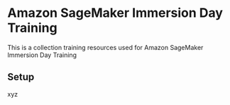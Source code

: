 # Amazon SageMaker Immersion Day Training

This is a collection training resources used for Amazon SageMaker Immersion Day Training

## Setup

xyz